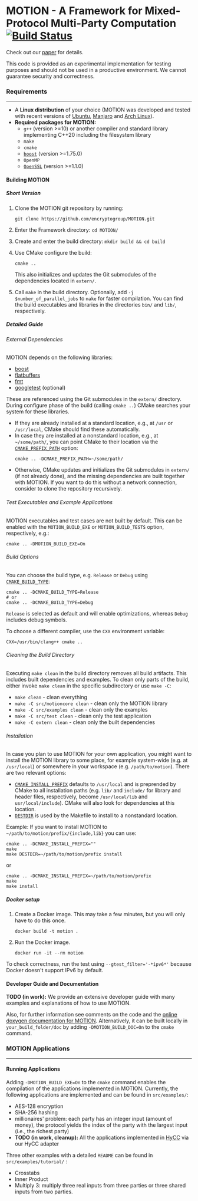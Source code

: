 # MOTION - A Framework for Mixed-Protocol Multi-Party Computation [![Build Status](https://travis-ci.org/encryptogroup/MOTION.svg?branch=master)](https://travis-ci.org/encryptogroup/MOTION)

Check out our [paper](https://ia.cr/2020/1137) for details.

This code is provided as an experimental implementation for testing purposes and should not be used in a productive environment. We cannot guarantee security and correctness.

### Requirements

---

* A **Linux distribution** of your choice (MOTION was developed and tested with recent versions of [Ubuntu](http://www.ubuntu.com/), [Manjaro](https://manjaro.org/) and [Arch Linux](https://www.archlinux.org/)).
* **Required packages for MOTION:**
  * `g++` (version >=10)
    or another compiler and standard library implementing C++20 including the filesystem library
  * `make`
  * `cmake`
  * [`boost`](https://www.boost.org/) (version >=1.75.0)
  * `OpenMP`
  * [`OpenSSL`](https://www.openssl.org/) (version >=1.1.0)


#### Building MOTION

##### Short Version

1. Clone the MOTION git repository by running:
    ```
    git clone https://github.com/encryptogroup/MOTION.git
    ```

2. Enter the Framework directory: `cd MOTION/`

3. Create and enter the build directory: `mkdir build && cd build`

4. Use CMake configure the build:
    ```
    cmake ..
    ```
    This also initializes and updates the Git submodules of the dependencies
    located in `extern/`.

5. Call `make` in the build directory.
   Optionally, add `-j $number_of_parallel_jobs` to `make` for faster compilation.
   You can find the build executables and libraries in the directories `bin/`
   and `lib/`, respectively.

##### Detailed Guide

###### External Dependencies

MOTION depends on the following libraries:
* [boost](https://www.boost.org/)
* [flatbuffers](https://github.com/google/flatbuffers)
* [fmt](https://github.com/fmtlib/fmt)
* [googletest](https://github.com/google/googletest) (optional)

These are referenced using the Git submodules in the `extern/`
directory.
During configure phase of the build (calling `cmake ..`) CMake searches your
system for these libraries.

* If they are already installed at a standard location, e.g., at `/usr` or
  `/usr/local`, CMake should find these automatically.
* In case they are installed at a nonstandard location, e.g., at `~/some/path/`,
  you can point CMake to their location via the
  [`CMAKE_PREFIX_PATH`](https://cmake.org/cmake/help/latest/variable/CMAKE_PREFIX_PATH.html)
  option:
    ```
    cmake .. -DCMAKE_PREFIX_PATH=~/some/path/
    ```
* Otherwise, CMake updates and initializes the Git submodules in `extern/` (if
  not already done), and the missing dependencies are built together with MOTION.
  If you want to do this without a network connection, consider to clone the
  repository recursively.

###### Test Executables and Example Applications

MOTION executables and test cases are not built by default.
This can be enabled with the `MOTION_BUILD_EXE` or `MOTION_BUILD_TESTS` option, respectively, e.g.:
```
cmake .. -DMOTION_BUILD_EXE=On
```

###### Build Options

You can choose the build type, e.g. `Release` or `Debug` using
[`CMAKE_BUILD_TYPE`](https://cmake.org/cmake/help/latest/variable/CMAKE_BUILD_TYPE.html):
```
cmake .. -DCMAKE_BUILD_TYPE=Release
# or
cmake .. -DCMAKE_BUILD_TYPE=Debug
```
`Release` is selected as default and will enable optimizations, whereas `Debug` includes debug symbols.

To choose a different compiler, use the `CXX` environment variable:
```
CXX=/usr/bin/clang++ cmake ..
```

###### Cleaning the Build Directory

Executing `make clean` in the build directory removes all build artifacts.
This includes built dependencies and examples.
To clean only parts of the build, either invoke `make clean` in the specific
subdirectory or use `make -C`:

* `make clean` - clean everything
* `make -C src/motioncore clean` - clean only the MOTION library
* `make -C src/examples clean` - clean only the examples
* `make -C src/test clean` - clean only the test application
* `make -C extern clean` - clean only the built dependencies


###### Installation

In case you plan to use MOTION for your own application, you might want to install
the MOTION library to some place, for example system-wide (e.g. at `/usr/local`)
or somewhere in your workspace (e.g. `/path/to/motion`).
There are two relevant options:

* [`CMAKE_INSTALL_PREFIX`](https://cmake.org/cmake/help/latest/variable/CMAKE_INSTALL_PREFIX.html)
  defaults to `/usr/local` and is preprended by CMake to all installation paths
  (e.g. `lib/` and `include/` for library and header files, respectively,
  become `/usr/local/lib` and `usr/local/include`).
  CMake will also look for dependencies at this location.
* [`DESTDIR`](https://cmake.org/cmake/help/latest/envvar/DESTDIR.html)
  is used by the Makefile to install to a nonstandard location.

Example:
If you want to install MOTION to `~/path/to/motion/prefix/{include,lib}` you can use:
```
cmake .. -DCMAKE_INSTALL_PREFIX=""
make
make DESTDIR=~/path/to/motion/prefix install
```
or
```
cmake .. -DCMAKE_INSTALL_PREFIX=~/path/to/motion/prefix
make
make install
```

##### Docker setup

1. Create a Docker image. This may take a few minutes, but you will only have to do this once.
    ```
   docker build -t motion .
    ```

2. Run the Docker image.
    ```
   docker run -it --rm motion
    ```
To check correctness, run the test using `--gtest_filter='-*ipv6*'` because Docker doesn't support IPv6 by default.
#### Developer Guide and Documentation
**TODO (in work):** We provide an extensive developer guide with many examples and explanations of how to use MOTION.

Also, for further information see comments on the code and the [online doxygen documentation for MOTION](https://motion-documentation.github.io). 
Alternatively, it can be built locally in `your_build_folder/doc` by adding `-DMOTION_BUILD_DOC=On` to the `cmake` command.


### MOTION Applications

---


#### Running Applications
  Adding `-DMOTION_BUILD_EXE=On` to the `cmake` command enables the compilation of the applications implemented in 
  MOTION. Currently, the following applications are implemented and can be found in `src/examples/`:
  * AES-128 encryption
  * SHA-256 hashing
  * millionaires' problem: each party has an integer input (amount of money), the protocol yields the index of the party 
  with the largest input (i.e., the richest party)
  * **TODO (in work, cleanup):** All the applications implemented in [HyCC](https://gitlab.com/securityengineering/HyCC) 
  via our HyCC adapter
    
Three other examples with a detailed `README` can be found in `src/examples/tutorial/` :
  * Crosstabs
  * Inner Product
  * Multiply 3: multiply three real inputs from three parties or three shared inputs from two parties.
